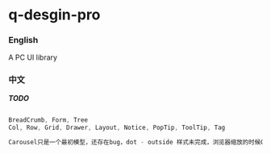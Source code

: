 # q-desgin-pro

### English
A PC UI library

### 中文

***TODO***

```javascript

BreadCrumb, Form, Tree
Col, Row, Grid, Drawer, Layout, Notice, PopTip, ToolTip, Tag

Carousel只是一个最初模型，还存在bug，dot - outside 样式未完成，浏览器缩放的时候CarouselItem宽高有延迟

```
